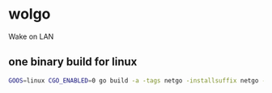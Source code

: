 # wolgo
Wake on LAN


## one binary build for linux


```bash
GOOS=linux CGO_ENABLED=0 go build -a -tags netgo -installsuffix netgo --ldflags '-extldflags "-static"' -o build/wakeonlan cli/cli.go
```
